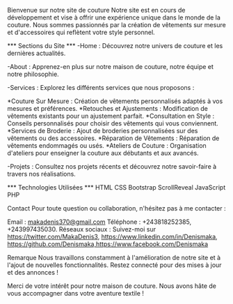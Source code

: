Bienvenue sur notre site de couture
Notre site est en cours de développement et vise à offrir une expérience unique dans le monde de la couture. 
Nous sommes passionnés par la création de vêtements sur mesure et d'accessoires qui reflètent votre style personnel.

*** Sections du Site ***
-Home : Découvrez notre univers de couture et les dernières actualités.

-About : Apprenez-en plus sur notre maison de couture, notre équipe et notre philosophie.

-Services : Explorez les différents services que nous proposons :

*Couture Sur Mesure : Création de vêtements personnalisés adaptés à vos mesures et préférences.
*Retouches et Ajustements : Modification de vêtements existants pour un ajustement parfait.
*Consultation en Style : Conseils personnalisés pour choisir des vêtements qui vous conviennent.
*Services de Broderie : Ajout de broderies personnalisées sur des vêtements ou des accessoires.
*Réparation de Vêtements : Réparation de vêtements endommagés ou usés.
*Ateliers de Couture : Organisation d'ateliers pour enseigner la couture aux débutants et aux avancés.


-Projets : Consultez nos projets récents et découvrez notre savoir-faire à travers nos réalisations.

*** Technologies Utilisées ***
HTML
CSS
Bootstrap
ScrollReveal
JavaScript
PHP

Contact
Pour toute question ou collaboration, n'hésitez pas à me contacter :

Email : makadenis370@gmail.com
Téléphone : +243818252385, +243997435030.
Réseaux sociaux : Suivez-moi sur https://twitter.com/MakaDenis3, https://www.linkedin.com/in/Denismaka, https://github.com/Denismaka,https://www.facebook.com/Denismaka


Remarque
Nous travaillons constamment à l'amélioration de notre site et à l'ajout de nouvelles fonctionnalités. Restez connecté pour des mises à jour et des annonces !

Merci de votre intérêt pour notre maison de couture. Nous avons hâte de vous accompagner dans votre aventure textile !
